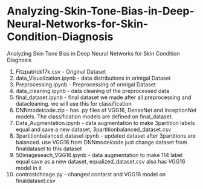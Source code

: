 # Analyzing-Skin-Tone-Bias-in-Deep-Neural-Networks-for-Skin-Condition-Diagnosis
Analyzing Skin Tone Bias in Deep Neural Networks for Skin Condition Diagnosis
1. Fitzpatrick17k.csv - Original Dataset
2. data_Visualization.ipynb - data distributions in orinigal Dataset
3. Preprocessing.ipynb - Preprocessing of orinigal Dataset
4. data_cleaning.ipynb - data cleaning of the preprocessed data
5. final_dataset.ipynb - final dataset we made after all preprocessing and datacleaning. we will use this for classification
6. DNNmodelcode.zip - has .py files of VGG16, DenseNet and InceptionNet models. The classification models are defined on final_dataset. 
7. Data_Augmentation.ipynb - data augmentation to make 3partition labels equal and save a new dataset, 3partitionbalanced_dataset.csv 
8. 3partitionbalanced_dataset.ipynb - updated dataset after 3partitions are balanced. use VGG16 from DNNmodelcode just change dataset from finaldataset to this dataset
9. 50imageseach_VGG16.ipynb - data augmentation to make 114 label equal save as a new dataset, equalized_dataset.csv also has VGG16 model in it
10. contrastchnage.py - changed contarst and VGG16 model on finaldataset.csv
